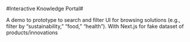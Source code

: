 #Interactive Knowledge Portal#

A demo to prototype to search and filter UI for browsing solutions (e.g., filter by “sustainability,” “food,” “health”). 
With Next.js for fake dataset of products/innovations
